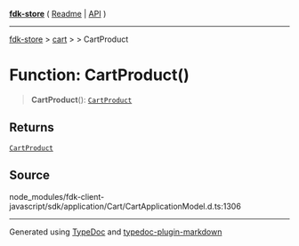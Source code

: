 [**fdk-store**](../../../README.md) ( [Readme](../../../README.md) \| [API](../../../API.md) )

---

[fdk-store](../../../API.md) > [cart](../../README.md) > [<internal>](../README.md) > CartProduct

# Function: CartProduct()

> **CartProduct**(): [`CartProduct`](../type-aliases/type-alias.CartProduct.md)

## Returns

[`CartProduct`](../type-aliases/type-alias.CartProduct.md)

## Source

node_modules/fdk-client-javascript/sdk/application/Cart/CartApplicationModel.d.ts:1306

---

Generated using [TypeDoc](https://typedoc.org/) and [typedoc-plugin-markdown](https://www.npmjs.com/package/typedoc-plugin-markdown)
